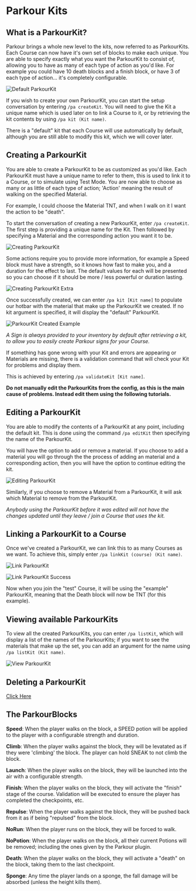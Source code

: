 Parkour Kits
======

## What is a ParkourKit?

Parkour brings a whole new level to the kits, now referred to as ParkourKits. Each Course can now have it's own set of blocks to make each unique. You are able to specify exactly what you want the ParkourKit to consist of, allowing you to have as many of each type of action as you'd like. For example you could have 10 death blocks and a finish block, or have 3 of each type of action... it's completely configurable.

![Default ParkourKit](https://i.imgur.com/cYWhkHN.jpg "Default ParkourKit")

If you wish to create your own ParkourKit, you can start the setup conversation by entering `/pa createKit`. You will need to give the Kit a unique name which is used later on to link a Course to it, or by retrieving the kit contents by using `/pa kit (Kit name)`.

There is a "default" kit that each Course will use automatically by default, although you are still able to modify this kit, which we will cover later.

## Creating a ParkourKit

You are able to create a ParkourKit to be as customized as you'd like. Each ParkourKit must have a unique name to refer to them, this is used to link it to a Course, or to simulate using Test Mode. You are now able to choose as many or as little of each type of action; 'Action' meaning the result of walking on the specified Material.

For example, I could choose the Material TNT, and when I walk on it I want the action to be "death".

To start the conversation of creating a new ParkourKit, enter `/pa createKit`. The first step is providing a unique name for the Kit. Then followed by specifying a Material and the corresponding action you want it to be.

![Creating ParkourKit](https://i.imgur.com/TTlhZ6W.png "Creating ParkourKit")

Some actions require you to provide more information, for example a Speed block must have a strength, so it knows how fast to make you, and a duration for the effect to last. The default values for each will be presented so you can choose if it should be more / less powerful or duration lasting.

![Creating ParkourKit Extra](https://i.imgur.com/WEDf8pU.png "Creating ParkourKit Extra")

Once successfully created, we can enter `/pa kit [Kit name]` to populate our hotbar with the material that make up the ParkourKit we created. If no kit argument is specified, it will display the "default" ParkourKit.

![ParkourKit Created Example](https://i.imgur.com/TO0xVYi.png "ParkourKit Created Example")

_A Sign is always provided to your inventory by default after retrieving a kit, to allow you to easily create Parkour signs for your Course._

If something has gone wrong with your Kit and errors are appearing or Materials are missing, there is a validation command that will check your Kit for problems and display them.

This is achieved by entering `/pa validateKit [Kit name]`.

**Do not manually edit the ParkourKits from the config, as this is the main cause of problems. Instead edit them using the following tutorials.**

## Editing a ParkourKit

You are able to modify the contents of a ParkourKit at any point, including the default kit. This is done using the command `/pa editKit` then specifying the name of the ParkourKit.

You will have the option to add or remove a material. If you choose to add a material you will go through the the process of adding an material and a corresponding action, then you will have the option to continue editing the kit.

![Editing ParkourKit](https://i.imgur.com/yikde5m.png "Editing ParkourKit")

Similarly, if you choose to remove a Material from a ParkourKit, it will ask which Material to remove from the ParkourKit.

_Anybody using the ParkourKit before it was edited will not have the changes updated until they leave / join a Course that uses the kit._

## Linking a ParkourKit to a Course

Once we've created a ParkourKit, we can link this to as many Courses as we want. To achieve this, simply enter `/pa linkKit (course) (Kit name)`.

![Link ParkourKit](https://i.imgur.com/FGUy2aE.png "Link ParkourKit")

![Link ParkourKit Success](https://i.imgur.com/ENk3xiW.png "Link ParkourKit Success")

Now when you join the "test" Course, it will be using the "example" ParkourKit, meaning that the Death block will now be TNT (for this example).

## Viewing available ParkourKits

To view all the created ParkourKits, you can enter `/pa listKit`, which will display a list of the names of the ParkourKits; if you want to see the materials that make up the set, you can add an argument for the name using `/pa listKit (Kit name)`.

![View ParkourKit](https://i.imgur.com/7pQS7BO.png "View ParkourKit")

## Deleting a ParkourKit

[Click Here](tutorials/administration?id=delete-a-parkourkit)

## The ParkourBlocks

**Speed**: When the player walks on the block, a SPEED potion will be applied to the player with a configurable strength and duration.

**Climb**: When the player walks against the block, they will be levatated as if they were 'climbing' the block. The player can hold SNEAK to not climb the block.

**Launch**: When the player walks on the block, they will be launched into the air with a configurable strength.

**Finish**: When the player walks on the block, they will activate the "finish" stage of the course. Validation will be executed to ensure the player has completed the checkpoints, etc.

**Repulse**: When the player walks against the block, they will be pushed back from it as if being "repulsed" from the block.

**NoRun**: When the player runs on the block, they will be forced to walk.

**NoPotion**: When the player walks on the block, all their current Potions will be removed; including the ones given by the Parkour plugin.

**Death**: When the player walks on the block, they will activate a "death" on the block, taking them to the last checkpoint.

**Sponge**: Any time the player lands on a sponge, the fall damage will be absorbed (unless the height kills them).